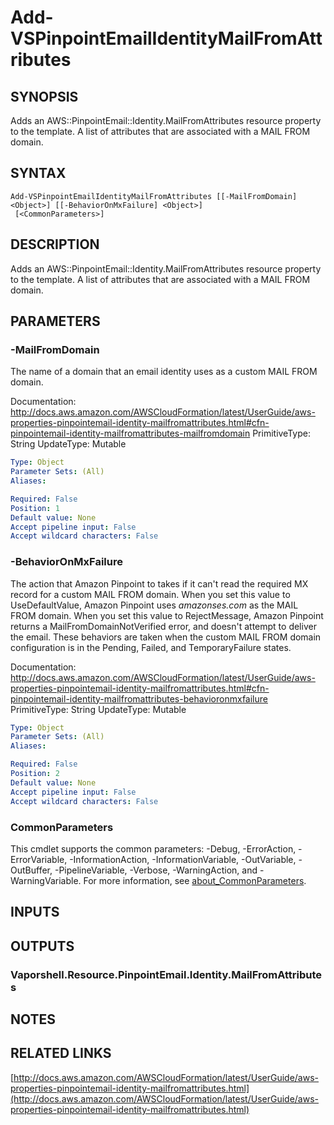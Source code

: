 # Add-VSPinpointEmailIdentityMailFromAttributes

## SYNOPSIS
Adds an AWS::PinpointEmail::Identity.MailFromAttributes resource property to the template.
A list of attributes that are associated with a MAIL FROM domain.

## SYNTAX

```
Add-VSPinpointEmailIdentityMailFromAttributes [[-MailFromDomain] <Object>] [[-BehaviorOnMxFailure] <Object>]
 [<CommonParameters>]
```

## DESCRIPTION
Adds an AWS::PinpointEmail::Identity.MailFromAttributes resource property to the template.
A list of attributes that are associated with a MAIL FROM domain.

## PARAMETERS

### -MailFromDomain
The name of a domain that an email identity uses as a custom MAIL FROM domain.

Documentation: http://docs.aws.amazon.com/AWSCloudFormation/latest/UserGuide/aws-properties-pinpointemail-identity-mailfromattributes.html#cfn-pinpointemail-identity-mailfromattributes-mailfromdomain
PrimitiveType: String
UpdateType: Mutable

```yaml
Type: Object
Parameter Sets: (All)
Aliases:

Required: False
Position: 1
Default value: None
Accept pipeline input: False
Accept wildcard characters: False
```

### -BehaviorOnMxFailure
The action that Amazon Pinpoint to takes if it can't read the required MX record for a custom MAIL FROM domain.
When you set this value to UseDefaultValue, Amazon Pinpoint uses *amazonses.com* as the MAIL FROM domain.
When you set this value to RejectMessage, Amazon Pinpoint returns a MailFromDomainNotVerified error, and doesn't attempt to deliver the email.
These behaviors are taken when the custom MAIL FROM domain configuration is in the Pending, Failed, and TemporaryFailure states.

Documentation: http://docs.aws.amazon.com/AWSCloudFormation/latest/UserGuide/aws-properties-pinpointemail-identity-mailfromattributes.html#cfn-pinpointemail-identity-mailfromattributes-behavioronmxfailure
PrimitiveType: String
UpdateType: Mutable

```yaml
Type: Object
Parameter Sets: (All)
Aliases:

Required: False
Position: 2
Default value: None
Accept pipeline input: False
Accept wildcard characters: False
```

### CommonParameters
This cmdlet supports the common parameters: -Debug, -ErrorAction, -ErrorVariable, -InformationAction, -InformationVariable, -OutVariable, -OutBuffer, -PipelineVariable, -Verbose, -WarningAction, and -WarningVariable. For more information, see [about_CommonParameters](http://go.microsoft.com/fwlink/?LinkID=113216).

## INPUTS

## OUTPUTS

### Vaporshell.Resource.PinpointEmail.Identity.MailFromAttributes
## NOTES

## RELATED LINKS

[http://docs.aws.amazon.com/AWSCloudFormation/latest/UserGuide/aws-properties-pinpointemail-identity-mailfromattributes.html](http://docs.aws.amazon.com/AWSCloudFormation/latest/UserGuide/aws-properties-pinpointemail-identity-mailfromattributes.html)

